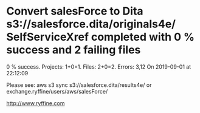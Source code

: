 # Convert salesForce to Dita s3://salesforce.dita/originals4e/ SelfServiceXref completed with 0 % success and 2 failing files

0 % success. Projects: 1+0=1.  Files: 2+0=2. Errors: 3,12  On 2019-09-01 at 22:12:09



Please see: aws s3 sync s3://salesforce.dita/results4e/ or exchange.ryffine/users/aws/salesForce/

http://www.ryffine.com
